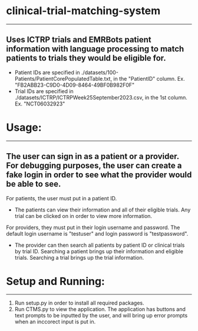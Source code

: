 # clinical-trial-matching-system
---
Uses ICTRP trials and EMRBots patient information with language processing to match patients to trials they would be eligible for.
-
  
- Patient IDs are specified in ./datasets/100-Patients/PatientCorePopulatedTable.txt, in the "PatientID" column. Ex. "FB2ABB23-C9D0-4D09-8464-49BF0B982F0F"
- Trial IDs are specified in ./datasets/ICTRP/ICTRPWeek25September2023.csv, in the 1st column. Ex. "NCT06032923"

# Usage:
---
The user can sign in as a patient or a provider. For debugging purposes, the user can create a fake login in order to see what the provider would be able to see.
-

For patients, the user must put in a patient ID.
- The patients can view their information and all of their eligible trials. Any trial can be clicked on in order to view more information.

For providers, they must put in their login username and password. The default login username is "testuser" and login password is "testpassword".
- The provider can then search all patients by patient ID or clinical trials by trial ID. Searching a patient brings up their information and eligible trials. Searching a trial brings up the trial information.

# Setup and Running:
---
1. Run setup.py in order to install all required packages.
2. Run CTMS.py to view the application. The application has buttons and text prompts to be inputted by the user, and will bring up error prompts when an inccorect input is put in.
